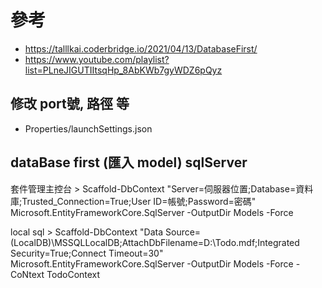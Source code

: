 # 參考
* https://talllkai.coderbridge.io/2021/04/13/DatabaseFirst/
* https://www.youtube.com/playlist?list=PLneJIGUTIItsqHp_8AbKWb7gyWDZ6pQyz

## 修改 port號, 路徑  等
* Properties/launchSettings.json

## dataBase first (匯入 model) sqlServer
套件管理主控台 > Scaffold-DbContext "Server=伺服器位置;Database=資料庫;Trusted_Connection=True;User ID=帳號;Password=密碼" Microsoft.EntityFrameworkCore.SqlServer -OutputDir Models -Force

local sql > Scaffold-DbContext "Data Source=(LocalDB)\MSSQLLocalDB;AttachDbFilename=D:\Todo.mdf;Integrated Security=True;Connect Timeout=30" Microsoft.EntityFrameworkCore.SqlServer -OutputDir Models -Force -CoNtext TodoContext